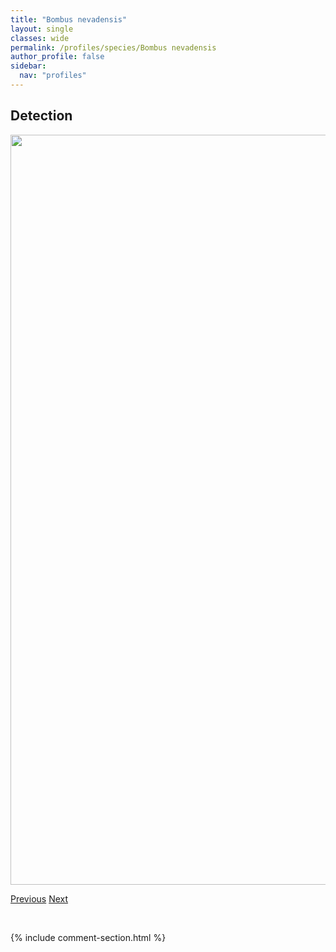 ```yaml
---
title: "Bombus nevadensis"
layout: single
classes: wide
permalink: /profiles/species/Bombus nevadensis
author_profile: false
sidebar:
  nav: "profiles"
---
```


<h2>Detection</h2>

<a href="/ANBC/assets/figures/species/Bombus nevadensis/range-map.png">
<img src="/ANBC/assets/figures/species/Bombus nevadensis/range-map.png" height = "1200" width = "800">
</a>

<a href="/profiles/species/Bombus mixtus" class="pagination--pager" title="PreviousName">Previous</a> <a href="/profiles/species/Bombus occidentalis" class="pagination--pager" title="NextName">Next</a>

<p>&nbsp;</p>

{% include comment-section.html %}

